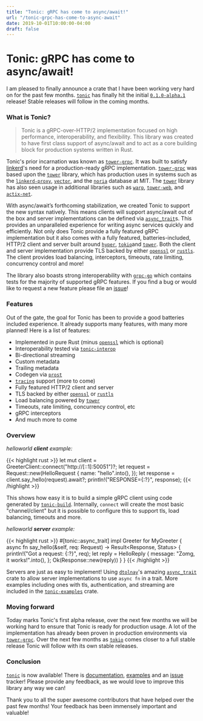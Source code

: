 ```yaml
---
title: "Tonic: gRPC has come to async/await!"
url: "/tonic-grpc-has-come-to-async-await"
date: 2019-10-01T10:00:00-04:00
draft: false
---
```


# Tonic: gRPC has come to async/await!

I am pleased to finally announce a crate that I have been working very hard on for the
past few months. [`tonic`] has finally hit the initial [`0.1.0-alpha.1`] release! Stable
releases will follow in the coming months.

### What is Tonic?

> Tonic is a gRPC-over-HTTP/2 implementation focused on high performance, interoperability, and flexibility. This library was created to have first class support of async/await and to act as a core building block for production systems written in Rust.

Tonic's prior incarnation was known as [`tower-grpc`]. It was built to satisfy [linkerd]'s need for a production-ready gRPC implementation. [`tower-grpc`] was based upon the [`tower`] library, which has production uses in systems such as the [`linkerd-proxy`], [`vector`], and the [`noria`] database at MIT. The [`tower`] library has also seen usage in additional libraries such as  [`warp`], [`tower-web`], and [`actix-net`].

With async/await’s forthcoming stabilization, we created Tonic to support the new syntax natively. This means clients will support async/await out of the box and server
implementations can be defined via [`async_trait`]s. This provides an unparalleled experience for
writing async services quickly and efficiently. Not only does Tonic provide a fully featured gRPC implementation but it also comes with a fully featured, batteries-included, HTTP/2 client and server built
around [`hyper`], [`tokio`]and [`tower`]. Both the client and server implementation provide TLS backed by
either [`openssl`] or [`rustls`]. The client provides load balancing, interceptors, timeouts, rate limiting,
concurrency control and more!

The library also boasts strong interoperability with [`grpc-go`] which contains tests for the majority of supported gRPC features. If you find a bug or would like to request a new feature please file an [issue]!

### Features

Out of the gate, the goal for Tonic has been to provide a good batteries included experience. It
already supports many features, with many more planned! Here is a list of features:

- Implemented in pure Rust (minus [`openssl`] which is optional)
- Interoperability tested via [`tonic-interop`]
- Bi-directional streaming
- Custom metadata
- Trailing metadata
- Codegen via [`prost`]
- [`tracing`] support (more to come)
- Fully featured HTTP/2 client and server
- TLS backed by either [`openssl`] or [`rustls`]
- Load balancing powered by [`tower`]
- Timeouts, rate limiting, concurrency control, etc
- gRPC interceptors
- And much more to come

### Overview

_helloworld **client** example:_

{{< highlight rust >}}
let mut client = GreeterClient::connect("http://[::1]:50051")?;
let request = Request::new(HelloRequest {
    name: "hello".into(),
});
let response = client.say_hello(request).await?;
println!("RESPONSE={:?}", response);
{{< /highlight >}}

This shows how easy it is to build a simple gRPC client using code generated by [`tonic-build`]. Internally,
`connect` will create the most basic "channel/client" but it is possible to configure this to support
tls, load balancing, timeouts and more.

_helloworld **server** example:_

{{< highlight rust >}}
#[tonic::async_trait]
impl Greeter for MyGreeter {
    async fn say_hello(&self, req: Request<HelloRequest>)
        -> Result<Response<HelloReply>, Status>
    {
        println!("Got a request: {:?}", req);
        let reply = HelloReply {
            message: "Zomg, it works!".into(),
        };
        Ok(Response::new(reply))
    }
}
{{< /highlight >}}

Servers are just as easy to implement! Using [`dtolnay`]'s amazing [`async_trait`] crate
to allow server implementations to use `async fn` in a trait. More examples including ones with tls, authentication, and streaming are included in the [`tonic-examples`] crate.

### Moving forward

Today marks Tonic's first alpha release, over the next few months we will be working hard
to ensure that Tonic is ready for production usage. A lot of the implementation has already
been proven in production environments via [`tower-grpc`]. Over the next few months as [`tokio`]
comes closer to a full stable release Tonic will follow with its own stable releases.

### Conclusion

[`tonic`] is now available! There is [documentation], [examples][`tonic-examples`] and
an [issue] tracker! Please provide any feedback, as we would love to improve this library
any way we can!

Thank you to all the super awesome contributors that have helped over the past few months! Your
feedback has been immensely important and valuable!

[`tonic`]: https://github.com/hyperium/tonic
[issue]: https://github.com/hyperium/tonic/issues/new
[`hyper`]: https://github.com/hyperium/hyper
[`tower`]: https://github.com/tower-rs/tower
[`tokio`]: https://github.com/tokio-rs/tokio
[`tracing`]: https://github.com/tokio-rs/tracing
[`rustls`]: https://github.com/ctz/rustls
[`openssl`]: https://github.com/sfackler/rust-openssl
[`prost`]: https://github.com/danburkert/prost
[`tower-grpc`]: https://github.com/tower-rs/tower-grpc
[`0.1.0-alpha.1`]: https://crates.io/crates/tonic/0.1.0-alpha.1
[`async_trait`]: https://crates.io/crates/async-trait
[`dtolnay`]: https://github.com/dtolnay
[linkerd]: https://linkerd.io/
[`vector`]: https://github.com/timberio/vector
[`linkerd-proxy`]: https://github.com/linkerd/linkerd2-proxy
[`tonic-interop`]: https://github.com/hyperium/tonic/tree/master/tonic-interop
[`tonic-build`]: https://github.com/hyperium/tonic/tree/master/tonic-build
[`tonic-examples`]: https://github.com/hyperium/tonic/tree/master/tonic-examples
[`warp`]: https://github.com/seanmonstar/warp
[`tower-web`]: https://github.com/seanmonstar/warp
[`actix-net`]: https://github.com/actix/actix-net
[`noria`]: https://github.com/mit-pdos/noria
[`grpc-go`]: https://github.com/grpc/grpc-go
[documentation]: https://docs.rs/tonic/0.1.0-alpha.1/tonic/
[`tower`]: https://github.com/tower-rs/tower
